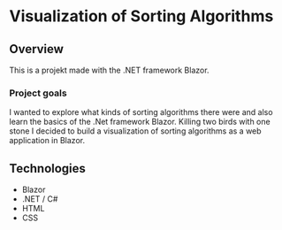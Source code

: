 # Visualization of Sorting Algorithms

## Overview
This is a projekt made with the .NET framework Blazor. 

### Project goals
I wanted to explore what kinds of sorting algorithms there were and also learn the basics of the .Net framework Blazor. Killing two birds with one stone I decided to build a visualization of sorting algorithms as a web application in Blazor.

## Technologies
- Blazor
- .NET / C#
- HTML
- CSS
